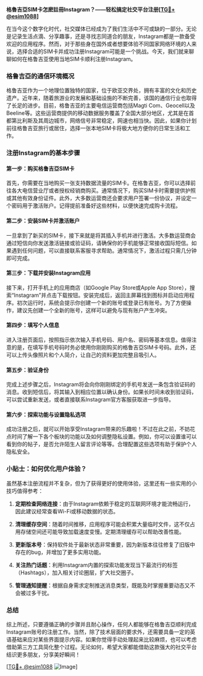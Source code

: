 **格魯吉亞SIM卡怎麽註冊Instagram？——轻松搞定社交平台注册[[TG💪+ @esim1088](https://t.me/s/esim1088)]**

在当今这个数字化时代，社交媒体已经成为了我们生活中不可或缺的一部分。无论是记录生活点滴、分享趣事，还是寻找志同道合的朋友，Instagram都是一款备受欢迎的应用程序。然而，对于那些身在国外或者想要体验不同国家网络环境的人来说，选择合适的SIM卡并成功注册Instagram可能是一个挑战。今天，我们就来聊聊如何在格鲁吉亚使用当地SIM卡顺利注册Instagram。

### 格鲁吉亞的通信环境概况

格鲁吉亚作为一个地理位置独特的国家，位于欧亚交界处，拥有丰富的文化和历史遗产。近年来，随着旅游业的发展和基础设施的不断完善，该国的通信行业也取得了长足的进步。目前，格鲁吉亚的主要电信运营商包括Magti Com、Geocell以及Beeline等。这些运营商提供的移动数据服务覆盖了全国大部分地区，尤其是在首都第比利斯及其周边城市，网络信号非常稳定，网速也相当快。因此，如果你计划前往格鲁吉亚旅行或居住，选择一张本地SIM卡将极大地方便你的日常生活和工作。

### 注册Instagram的基本步骤

#### 第一步：购买格鲁吉亞SIM卡

首先，你需要在当地购买一张支持数据流量的SIM卡。在格鲁吉亚，你可以选择前往各大电信营业厅或者授权经销商购买。通常情况下，购买SIM卡时需要提供护照或其他有效身份证件。此外，大多数运营商还会要求用户签署一份协议，并设定一个密码用于激活账户。记得提前准备好这些材料，以便快速完成购卡流程。

#### 第二步：安装SIM卡并激活账户

一旦拿到了新买的SIM卡，接下来就是将其插入手机并进行激活。大多数运营商会通过短信向你发送激活链接或验证码，请确保你的手机能够正常接收国际短信。如果遇到任何问题，可以直接联系客服寻求帮助。通常情况下，激活过程只需几分钟即可完成。

#### 第三步：下载并安装Instagram应用

接下来，打开手机上的应用商店（如Google Play Store或Apple App Store），搜索“Instagram”并点击下载按钮。安装完成后，返回主屏幕找到图标并启动应用程序。初次运行时，系统会提示你创建一个新的账号或登录已有账号。为了方便操作，建议先创建一个全新的账号，这样可以避免与现有账户产生冲突。

#### 第四步：填写个人信息

进入注册页面后，按照指示依次输入手机号码、用户名、密码等基本信息。值得注意的是，在填写手机号码时务必使用你刚刚购买的格鲁吉亞SIM卡号码。此外，还可以上传头像照片和个人简介，让自己的资料更加完整且吸引人。

#### 第五步：验证身份

完成上述步骤之后，Instagram将会向你刚刚绑定的手机号发送一条包含验证码的消息。收到短信后，将其输入到相应位置以确认身份。如果长时间未收到验证码，可以尝试重新发送，或者直接联系Instagram官方客服获取进一步指导。

#### 第六步：探索功能与设置隐私选项

成功注册之后，就可以开始享受Instagram带来的乐趣啦！不过在此之前，不妨花点时间了解一下各个板块的功能以及如何调整隐私设置。例如，你可以设置谁可以看到你的帖子，是否允许陌生人留言评论等等。合理配置这些选项有助于保护个人隐私安全。

### 小贴士：如何优化用户体验？

虽然基本注册流程并不复杂，但为了获得更好的使用体验，这里还有一些实用的小技巧值得参考：

1. **定期检查网络连接**：由于Instagram依赖于稳定的互联网环境才能流畅运行，因此建议经常查看Wi-Fi或移动数据的状态。
   
2. **清理缓存空间**：随着时间推移，应用程序可能会积累大量临时文件，这不仅占用存储空间还可能导致加载速度变慢。定期清理缓存可以帮助改善性能。
   
3. **更新版本号**：保持软件处于最新状态非常重要，因为新版本往往修复了旧版中存在的bug，并增加了更多实用功能。
   
4. **关注热门话题**：利用Instagram内置的探索功能发现当下最流行的标签（Hashtags），加入相关讨论圈层，扩大社交圈子。
   
5. **管理通知提醒**：根据自身需求定制推送消息类型，既能及时掌握重要动态又不会被过多干扰。

### 总结

综上所述，只要遵循正确的步骤并且耐心操作，任何人都能够在格鲁吉亞顺利完成Instagram账号的注册工作。当然，除了技术层面的要求外，还需要具备一定的英语基础来应对某些界面提示内容。如果你觉得手动处理起来比较麻烦，也可以考虑借助第三方工具简化整个过程。无论如何，希望大家都能借助这款强大的社交平台结识更多朋友，分享美好瞬间！

[[TG💪+ @esim1088](https://t.me/s/esim1088) ![Image](https://i.postimg.cc/4NQfJmqS/Snipaste-2025-05-13-00-14-12.png)]